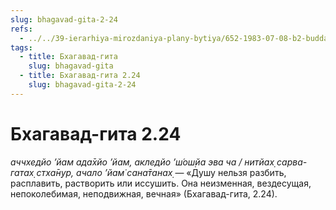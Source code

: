 ```yaml
---
slug: bhagavad-gita-2-24
refs:
  - ../../39-ierarhiya-mirozdaniya-plany-bytiya/652-1983-07-08-b2-budda-shankara-ramanudzha-i-shri-chajtanya-ob-izmereniyah-duhovnogo-bytiya.md
tags:
  - title: Бхагавад-гита
    slug: bhagavad-gita
  - title: Бхагавад-гита 2.24
    slug: bhagavad-gita-2-24
---
```


# Бхагавад-гита 2.24

*аччхедйо ’йам ада̄хйо ’йам, акледйо ’ш́ош̣йа эва ча / нитйах̣ сарва-гатах̣ стха̄н̣ур, ачало ’йам̇ сана̄танах̣* — «Душу нельзя разбить, расплавить, растворить или иссушить. Она неизменная, вездесущая, непоколебимая, неподвижная, вечная» (Бхагавад-гита, 2.24).

